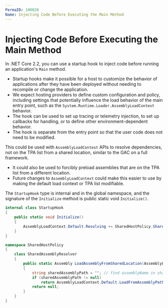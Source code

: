 ```yaml
---
PermaID: 100020
Name: Injecting Code Before Executing the Main Method
---
```


# Injecting Code Before Executing the Main Method

In .NET Core 2.2, you can use a startup hook to inject code before running an application's `Main` method. 

 - Startup hooks make it possible for a host to customize the behavior of applications after they have been deployed without needing to recompile or change the application.
 - We expect hosting providers to define custom configuration and policy, including settings that potentially influence the load behavior of the main entry point, such as the `System.Runtime.Loader.AssemblyLoadContext` behavior. 
 - The hook can be used to set up tracing or telemetry injection, to set up callbacks for handling, or to define other environment-dependent behavior. 
 - The hook is separate from the entry point so that the user code does not need to be modified.

This could be used with `AssemblyLoadContext` APIs to resolve dependencies, not on the TPA list from a shared location, similar to the GAC on a full framework. 

 - It could also be used to forcibly preload assemblies that are on the TPA list from a different location. 
 - Future changes to `AssemblyLoadContext` could make this easier to use by making the default load context or TPA list modifiable.

The `StartupHook` type is internal and in the global namespace, and the signature of the `Initialize` method is public static void `Initialize()`.

```csharp
internal class StartupHook
{
    public static void Initialize()
    {
        AssemblyLoadContext.Default.Resolving += SharedHostPolicy.SharedAssemblyResolver.LoadAssemblyFromSharedLocation;
    }
}

namespace SharedHostPolicy
{
    class SharedAssemblyResolver
    {
        public static Assembly LoadAssemblyFromSharedLocation(AssemblyLoadContext context, AssemblyName assemblyName)
        {
            string sharedAssemblyPath = ""; // find assemblyName in shared location...
            if (sharedAssemblyPath != null)
                return AssemblyLoadContext.Default.LoadFromAssemblyPath(sharedAssemblyPath);
            return null;
        }
    }
}
```
